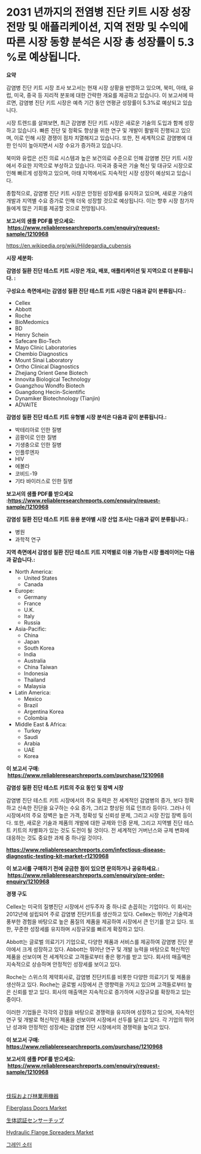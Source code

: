 <p><h1>2031 년까지의 전염병 진단 키트 시장 성장 전망 및 애플리케이션, 지역 전망 및 수익에 따른 시장 동향 분석은 시장 총 성장률이 5.3 %로 예상됩니다.</h1></p><p><strong>요약</strong></p>
<p><p>감염병 진단 키트 시장 조사 보고서는 현재 시장 상황을 반영하고 있으며, 북미, 아태, 유럽, 미국, 중국 등 지리적 분포에 대한 간략한 개요를 제공하고 있습니다. 이 보고서에 따르면, 감염병 진단 키트 시장은 예측 기간 동안 연평균 성장률이 5.3%로 예상되고 있습니다. </p><p>시장 트렌드를 살펴보면, 최근 감염병 진단 키트 시장은 새로운 기술의 도입과 함께 성장하고 있습니다. 빠른 진단 및 정확도 향상을 위한 연구 및 개발이 활발히 진행되고 있으며, 이로 인해 시장 경쟁이 점차 치열해지고 있습니다. 또한, 전 세계적으로 감염병에 대한 인식이 높아지면서 시장 수요가 증가하고 있습니다.</p><p>북미와 유럽은 선진 의료 시스템과 높은 보건의료 수준으로 인해 감염병 진단 키트 시장에서 주요한 지역으로 부상하고 있습니다. 미국과 중국은 기술 혁신 및 대규모 시장으로 인해 빠르게 성장하고 있으며, 아태 지역에서도 지속적인 시장 성장이 예상되고 있습니다.</p><p>종합적으로, 감염병 진단 키트 시장은 안정된 성장세를 유지하고 있으며, 새로운 기술의 개발과 지역별 수요 증가로 인해 더욱 성장할 것으로 예상됩니다. 이는 향후 시장 참가자들에게 많은 기회를 제공할 것으로 전망됩니다.</p></p>
<p><strong>보고서의 샘플 PDF를 받으세요: &nbsp;<a href="https://www.reliableresearchreports.com/enquiry/request-sample/1210968">https://www.reliableresearchreports.com/enquiry/request-sample/1210968</a></strong></p>
<p><a href="https://en.wikipedia.org/wiki/Hildegardia_cubensis">https://en.wikipedia.org/wiki/Hildegardia_cubensis</a></p>
<p><strong>시장 세분화:</strong></p>
<p><strong> 감염성 질환 진단 테스트 키트 시장은 개요, 배포, 애플리케이션 및 지역으로 더 분류됩니다. :</strong></p>
<p><strong>구성요소 측면에서는 감염성 질환 진단 테스트 키트 시장은 다음과 같이 분류됩니다.:</strong></p>
<p><ul><li>Cellex</li><li>Abbott</li><li>Roche</li><li>BioMedomics</li><li>BD</li><li>Henry Schein</li><li>Safecare Bio-Tech</li><li>Mayo Clinic Laboratories</li><li>Chembio Diagnostics</li><li>Mount Sinai Laboratory</li><li>Ortho Clinical Diagnostics</li><li>Zhejiang Orient Gene Biotech</li><li>Innovita Biological Technology</li><li>Guangzhou Wondfo Biotech</li><li>Guangdong Hecin-Scientific</li><li>Dynamiker Biotechnology (Tianjin)</li><li>ADVAITE</li></ul></p>
<p><strong> 감염성 질환 진단 테스트 키트 유형별 시장 분석은 다음과 같이 분류됩니다.:</strong></p>
<p><ul><li>박테리아로 인한 질병</li><li>곰팡이로 인한 질병</li><li>기생충으로 인한 질병</li><li>인플루엔자</li><li>HIV</li><li>에볼라</li><li>코비드-19</li><li>기타 바이러스로 인한 질병</li></ul></p>
<p><strong>보고서의 샘플 PDF를 받으세요 :<a href="https://www.reliableresearchreports.com/enquiry/request-sample/1210968">https://www.reliableresearchreports.com/enquiry/request-sample/1210968</a></strong></p>
<p><strong> 감염성 질환 진단 테스트 키트 응용 분야별 시장 산업 조사는 다음과 같이 분류됩니다.:</strong></p>
<p><ul><li>병원</li><li>과학적 연구</li></ul></p>
<p><strong>지역 측면에서 감염성 질환 진단 테스트 키트 지역별로 이용 가능한 시장 플레이어는 다음과 같습니다.:</strong></p>
<p><ul>
    <li>
        North America:
        <ul>
            <li>United States</li>
            <li>Canada</li>
        </ul>
    </li>
    <li>
        Europe:
        <ul>
            <li>Germany</li>
            <li>France</li>
            <li>U.K.</li>
            <li>Italy</li>
            <li>Russia</li>
        </ul>
    </li>
    <li>
        Asia-Pacific:
        <ul>
            <li>China</li>
            <li>Japan</li>
            <li>South Korea</li>
            <li>India</li>
            <li>Australia</li>
            <li>China Taiwan</li>
            <li>Indonesia</li>
            <li>Thailand</li>
            <li>Malaysia</li>
        </ul>
    </li>
    <li>
        Latin America:
        <ul>
            <li>Mexico</li>
            <li>Brazil</li>
            <li>Argentina Korea</li>
            <li>Colombia</li>
        </ul>
    </li>
    <li>
        Middle East & Africa:
        <ul>
            <li>Turkey</li>
            <li>Saudi</li>
            <li>Arabia</li>
            <li>UAE</li>
            <li>Korea</li>
        </ul>
    </li>
    </ul></p>
<p><strong>이 보고서 구매: &nbsp;<a href="https://www.reliableresearchreports.com/purchase/1210968">https://www.reliableresearchreports.com/purchase/1210968</a></strong></p>
<p><strong>감염성 질환 진단 테스트 키트의 주요 동인 및 장벽 시장</strong></p>
<p><p>감염병 진단 테스트 키트 시장에서의 주요 동력은 전 세계적인 감염병의 증가, 보다 정확하고 신속한 진단을 요구하는 수요 증가, 그리고 향상된 의료 인프라 등이다. 그러나 이 시장에서의 주요 장벽은 높은 가격, 정확성 및 신뢰성 문제, 그리고 시장 진입 장벽 등이다. 또한, 새로운 기술과 제품의 개발에 대한 규제와 인증 문제, 그리고 지역별 진단 테스트 키트의 차별화가 있는 것도 도전이 될 것이다. 전 세계적인 거버넌스와 규제 변화에 대응하는 것도 중요한 과제 중 하나일 것이다.</p></p>
<p><strong><a href="https://www.reliableresearchreports.com/infectious-disease-diagnostic-testing-kit-market-r1210968">https://www.reliableresearchreports.com/infectious-disease-diagnostic-testing-kit-market-r1210968</a></strong></p>
<p><strong>이 보고서를 구매하기 전에 궁금한 점이 있으면 문의하거나 공유하세요.: &nbsp;<a href="https://www.reliableresearchreports.com/enquiry/pre-order-enquiry/1210968">https://www.reliableresearchreports.com/enquiry/pre-order-enquiry/1210968</a></strong></p>
<p><strong>경쟁 구도</strong></p>
<p><p>Cellex는 미국의 질병진단 시장에서 선두주자 중 하나로 손꼽히는 기업이다. 이 회사는 2012년에 설립되어 주로 감염병 진단키트를 생산하고 있다. Cellex는 뛰어난 기술력과 풍부한 경험을 바탕으로 높은 품질의 제품을 제공하여 시장에서 큰 인기를 얻고 있다. 또한, 꾸준한 성장세를 유지하며 시장규모를 빠르게 확장하고 있다.</p><p>Abbott는 글로벌 의료기기 기업으로, 다양한 제품과 서비스를 제공하여 감염병 진단 분야에서 크게 성장하고 있다. Abbott는 뛰어난 연구 및 개발 능력을 바탕으로 혁신적인 제품을 선보이며 전 세계적으로 고객들로부터 좋은 평가를 받고 있다. 회사의 매출액은 지속적으로 상승하며 안정적인 성장세를 보이고 있다.</p><p>Roche는 스위스의 제약회사로, 감염병 진단키트를 비롯한 다양한 의료기기 및 제품을 생산하고 있다. Roche는 글로벌 시장에서 큰 영향력을 가지고 있으며 고객들로부터 높은 신뢰를 받고 있다. 회사의 매출액은 지속적으로 증가하며 시장규모를 확장하고 있는 중이다.</p><p>이러한 기업들은 각각의 강점을 바탕으로 경쟁력을 유지하며 성장하고 있으며, 지속적인 연구 및 개발로 혁신적인 제품을 선보이며 시장에서 선두를 달리고 있다. 각 기업의 뛰어난 성과와 안정적인 성장세는 감염병 진단 시장에서의 경쟁력을 높이고 있다.</p></p>
<p><strong>이 보고서 구매: &nbsp; <a href="https://www.reliableresearchreports.com/purchase/1210968">https://www.reliableresearchreports.com/purchase/1210968</a></strong></p>
<p><strong>보고서의 샘플 PDF를 받으세요: &nbsp;<a href="https://www.reliableresearchreports.com/enquiry/request-sample/1210968">https://www.reliableresearchreports.com/enquiry/request-sample/1210968</a></strong><strong></strong></p>
<p>&nbsp;</p>
<p><p><a href="https://github.com/lily-u-genius/Market-Research-Report-List-2/blob/main/6910888141482.md">伐採および林業用機器</a></p><p><a href="https://issuu.com/reportprime-2/docs/fiberglass-doors-market-size-2030.pptx">Fiberglass Doors Market</a></p><p><a href="https://github.com/dandier2003/Market-Research-Report-List-2/blob/main/7839464141481.md">生体認証センサーチップ</a></p><p><a href="https://issuu.com/reportprime-2/docs/hydraulic-flange-spreaders-market-size-2030.pptx">Hydraulic Flange Spreaders Market</a></p><p><a href="https://github.com/konokaryan/Market-Research-Report-List-1/blob/main/7038706149330.md">그레인 소터</a></p></p>